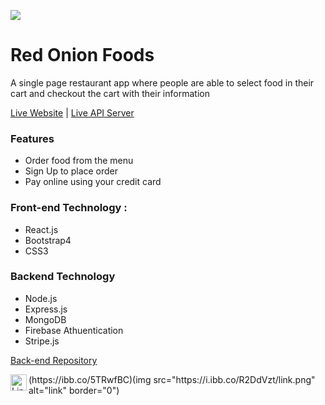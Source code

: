 ![](https://red-onion-restaura.firebaseapp.com/static/media/logo2.2ce2face.png)
# Red Onion Foods
A single page restaurant app where people are able to select food in their cart and checkout the cart with their information

[Live Website](https://red-onion-restaura.firebaseapp.com/) | [Live API Server](https://red-onion-backend.herokuapp.com/)

### Features
* Order food from the menu
* Sign Up to place order
* Pay online using your credit card

### Front-end Technology : 
* React.js
* Bootstrap4
* CSS3

### Backend Technology
* Node.js
* Express.js
* MongoDB
* Firebase Athuentication 
* Stripe.js

[Back-end Repository](https://github.com/solaimanshadin/red-onion-backend)


<img align="left" alt="Link" width="26px" src="https://ibb.co/5TRwfBC" />
(https://ibb.co/5TRwfBC)(img src="https://i.ibb.co/R2DdVzt/link.png" alt="link" border="0")
